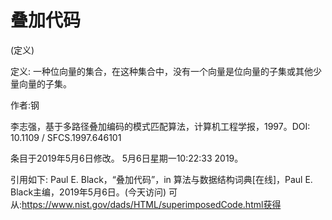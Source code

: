 # 叠加代码


(定义)



定义:
一种位向量的集合，在这种集合中，没有一个向量是位向量的子集或其他少量向量的子集。


作者:钢


李志强，基于多路径叠加编码的模式匹配算法，计算机工程学报，1997。DOI: 10.1109 / SFCS.1997.646101








条目于2019年5月6日修改。
5月6日星期一10:22:33 2019。



引用如下:
Paul E. Black，“叠加代码”，in
算法与数据结构词典[在线]，Paul E. Black主编，2019年5月6日。(今天访问)
可从:https://www.nist.gov/dads/HTML/superimposedCode.html获得
